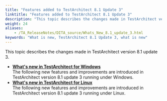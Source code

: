```yaml
--- 
title: "Features added to TestArchitect 8.1 Update 3"
linktitle: "Features added to TestArchitect 8.1 Update 3"
description: "This topic describes the changes made in TestArchitect version 8.1 update 3."
weight: 24
aliases: 
    - /TA_ReleaseNotes/DITA_source/Whats_New_8.1_update_3.html
keywords: "What is new, TestArchitect 8.1 Update 3, what is new"
---
```


This topic describes the changes made in TestArchitect version 8.1 update 3.

-   **[What's new in TestArchitect for Windows](/TA_ReleaseNotes/DITA_source/Whats_New_8.1_update_3_Windows.html)**  
The following new features and improvements are introduced in TestArchitect version 8.1 update 3 running under Windows.
-   **[What's new in TestArchitect for Linux](/TA_ReleaseNotes/DITA_source/Whats_New_8.1_update_3_Linux.html)**  
The following new features and improvements are introduced in TestArchitect version 8.1 update 3 running under Linux.




